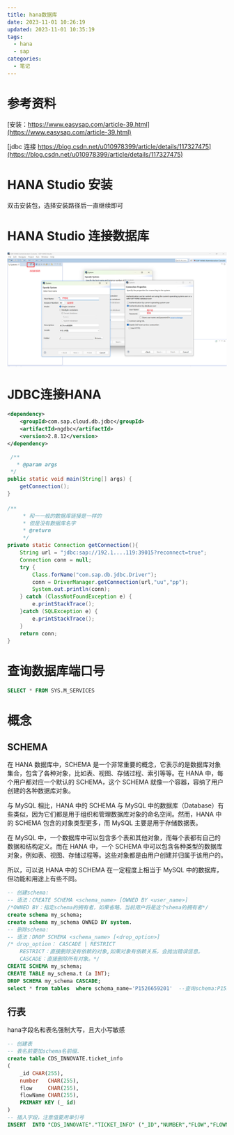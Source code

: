 ```yaml
---
title: hana数据库
date: 2023-11-01 10:26:19
updated: 2023-11-01 10:35:19
tags:
  - hana
  - sap
categories:
  - 笔记
---
```


# 参考资料

[安装：https://www.easysap.com/article-39.html](https://www.easysap.com/article-39.html)

[jdbc 连接 https://blog.csdn.net/u010978399/article/details/117327475](https://blog.csdn.net/u010978399/article/details/117327475)

# HANA Studio 安装

双击安装包，选择安装路径后一直继续即可

# HANA Studio 连接数据库

![image-20231101103754805](hana数据库/image-20231101103754805.png)

# JDBC连接HANA

```xml
<dependency>
    <groupId>com.sap.cloud.db.jdbc</groupId>
    <artifactId>ngdbc</artifactId>
    <version>2.8.12</version>
</dependency>
```

```java
 /**
   * @param args
 */
public static void main(String[] args) {
    getConnection();
}

/**
	 * 和一一般的数据库链接是一样的
	 * 但是没有数据库名字
	 * @return
	 */
private static Connection getConnection(){
    String url = "jdbc:sap://192.1....119:39015?reconnect=true";
    Connection conn = null;
    try {
        Class.forName("com.sap.db.jdbc.Driver");
        conn = DriverManager.getConnection(url,"uu","pp"); 
        System.out.println(conn);
    } catch (ClassNotFoundException e) {			
        e.printStackTrace();
    }catch (SQLException e) {	
        e.printStackTrace();
    }
    return conn;
}
```

# 查询数据库端口号

```sql
SELECT * FROM SYS.M_SERVICES
```

# 概念

## SCHEMA

在 HANA 数据库中，SCHEMA 是一个非常重要的概念，它表示的是数据库对象集合，包含了各种对象，比如表、视图、存储过程、索引等等。在 HANA 中，每个用户都对应一个默认的 SCHEMA，这个 SCHEMA 就像一个容器，容纳了用户创建的各种数据库对象。

与 MySQL 相比，HANA 中的 SCHEMA 与 MySQL 中的数据库（Database）有些类似，因为它们都是用于组织和管理数据库对象的命名空间。然而，HANA 中的 SCHEMA 包含的对象类型更多，而 MySQL 主要是用于存储数据表。

在 MySQL 中，一个数据库中可以包含多个表和其他对象，而每个表都有自己的数据和结构定义。而在 HANA 中，一个 SCHEMA 中可以包含各种类型的数据库对象，例如表、视图、存储过程等。这些对象都是由用户创建并归属于该用户的。

所以，可以说 HANA 中的 SCHEMA 在一定程度上相当于 MySQL 中的数据库，但功能和用途上有些不同。

```sql
-- 创建schema:
-- 语法：CREATE SCHEMA <schema_name> [OWNED BY <user_name>]
/*OWNED BY：指定schema的拥有者，如果省略。当前用户将是这个shema的拥有者*/
create schema my_schema;
create schema my_schema OWNED BY system.
-- 删除schema:
-- 语法：DROP SCHEMA <schema_name> [<drop_option>]
/* drop_option： CASCADE | RESTRICT
    RESTRICT：直接删除没有依赖的对象,如果对象有依赖关系，会抛出错误信息。
    CASCADE：直接删除所有对象。*/
CREATE SCHEMA my_schema;
CREATE TABLE my_schema.t (a INT);
DROP SCHEMA my_schema CASCADE;
select * from tables  where schema_name='P1526659201'  --查询schema:P1526659201下的所有表
```

## 行表

hana字段名和表名强制大写，且大小写敏感

```sql
-- 创建表
-- 表名前要加schema名前缀.
create table CDS_INNOVATE.ticket_info
(
    _id CHAR(255),
    number   CHAR(255),
    flow     CHAR(255),
    flowName CHAR(255),
    PRIMARY KEY (_ id)
)
-- 插入字段，注意值要用单引号
INSERT  INTO "CDS_INNOVATE"."TICKET_INFO" ("_ID","NUMBER","FLOW","FLOWNAME") VALUES ('0c6753e0-c001-11ea-872e-3785eca9b7a7','2020070700001','f2dbf4e0-d2ac-11e9-a569-c5359b9a58f5','请假申请');
```

